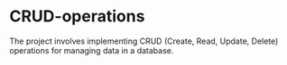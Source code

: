 # CRUD-operations
The project involves implementing CRUD (Create, Read, Update, Delete) operations for managing data in a database.
